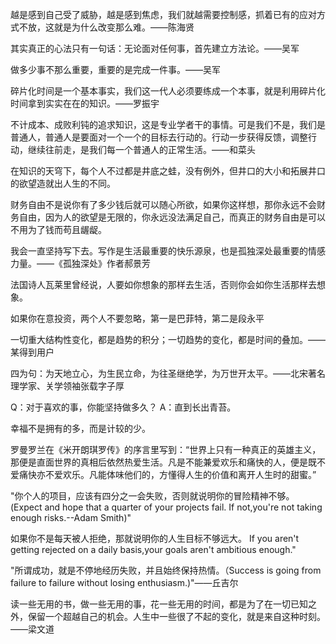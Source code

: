 



越是感到自己受了威胁，越是感到焦虑，我们就越需要控制感，抓着已有的应对方式不放，这就是为什么改变那么难。——陈海贤

其实真正的心法只有一句话：无论面对任何事，首先建立方法论。——吴军

做多少事不那么重要，重要的是完成一件事。——吴军

碎片化时间是一个基本事实，我们这一代人必须要练成一个本事，就是利用碎片化时间拿到实实在在的知识。——罗振宇

不计成本、成败利钝的追求知识，这是专业学者干的事情。可是我们不是，我们是普通人，普通人是要面对一个一个的目标去行动的。行动一步获得反馈，调整行动，继续往前走，是我们每一个普通人的正常生活。——和菜头

在知识的天穹下，每个人不过都是井底之蛙，没有例外，但井口的大小和拓展井口的欲望造就出人生的不同。

财务自由不是说你有了多少钱后就可以随心所欲，如果你这样想，那你永远不会财务自由，因为人的欲望是无限的，你永远没法满足自己，而真正的财务自由是可以不用为了钱而苟且龌龊。

我会一直坚持写下去。写作是生活最重要的快乐源泉，也是孤独深处最重要的情感力量。——《孤独深处》作者郝景芳

法国诗人瓦莱里曾经说，人要如你想象的那样去生活，否则你会如你生活那样去想象。

如果你在意投资，两个人不要忽略，第一是巴菲特，第二是段永平

一切重大结构性变化，都是趋势的积分；一切趋势的变化，都是时间的叠加。——某得到用户

四为句：为天地立心，为生民立命，为往圣继绝学，为万世开太平。——北宋著名理学家、关学领袖张载字子厚

Q：对于喜欢的事，你能坚持做多久？
A：直到长出青苔。

幸福不是拥有的多，而是计较的少。

罗曼罗兰在《米开朗琪罗传》的序言里写到：“世界上只有一种真正的英雄主义，那便是直面世界的真相后依然热爱生活。凡是不能兼爱欢乐和痛快的人，便是既不爱痛快亦不爱欢乐。凡能体味他们的，方懂得人生的价值和离开人生时的甜蜜。”

"你个人的项目，应该有四分之一会失败，否则就说明你的冒险精神不够。
(Expect and hope that a quarter of your projects fail. If not,you're not taking enough risks.--Adam Smith)"

如果你不是每天被人拒绝，那就说明你的人生目标不够远大。
If you aren't getting rejected on a daily basis,your goals aren't ambitious enough."

"所谓成功，就是不停地经历失败，并且始终保持热情。（Success is going from failure to failure without losing enthusiasm.)"——丘吉尔

读一些无用的书，做一些无用的事，花一些无用的时间，都是为了在一切已知之外，保留一个超越自己的机会。人生中一些很了不起的变化，就是来自这种时刻。 ——梁文道
